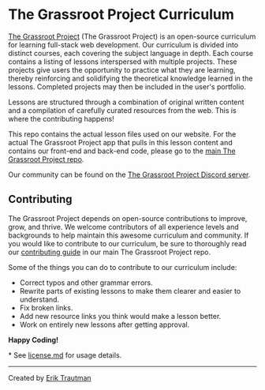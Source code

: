 # The Grassroot Project Curriculum

[The Grassroot Project](https://www.grassroot.herokuapp.com/) (The Grassroot Project) is an open-source curriculum for learning full-stack web development. Our curriculum is divided into distinct courses, each covering the subject language in depth. Each course contains a listing of lessons interspersed with multiple projects. These projects give users the opportunity to practice what they are learning, thereby reinforcing and solidifying the theoretical knowledge learned in the lessons. Completed projects may then be included in the user's portfolio.

Lessons are structured through a combination of original written content and a compilation of carefully curated resources from the web. This is where the contributing happens!

This repo contains the actual lesson files used on our website. For the actual The Grassroot Project app that pulls in this lesson content and contains our front-end and back-end code, please go to the [main The Grassroot Project repo](https://github.com/grassroot-software/grassroot.herokuapp).

Our community can be found on the [The Grassroot Project Discord server](https://discord.gg/https://discord.gg/tnztvakSka).

## Contributing

The Grassroot Project depends on open-source contributions to improve, grow, and thrive. We welcome contributors of all experience levels and backgrounds to help maintain this awesome curriculum and community. If you would like to contribute to our curriculum, be sure to thoroughly read our [contributing guide](https://github.com/grassroot-software/grassroot_curriculum/blob/main/CONTRIBUTING.md) in our main The Grassroot Project repo.

Some of the things you can do to contribute to our curriculum include:
* Correct typos and other grammar errors.
* Rewrite parts of existing lessons to make them clearer and easier to understand.
* Fix broken links.
* Add new resource links you think would make a lesson better.
* Work on entirely new lessons after getting approval.

**Happy Coding!**

\* See [license.md](https://github.com/grassroot-software/grassroot_curriculum/blob/main/license.md) for usage details.

___
Created by [Erik Trautman](http://www.github.com/eriktrautman)

